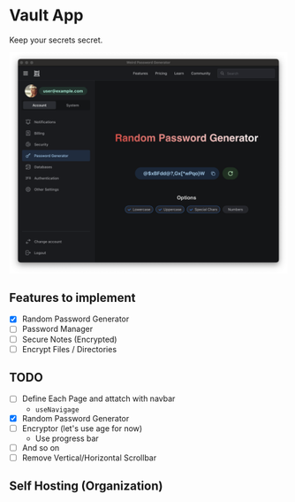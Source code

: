 # Vault App

Keep your secrets secret.

![Image](./screenshot/rpg.png)

## Features to implement

- [x] Random Password Generator
- [ ] Password Manager
- [ ] Secure Notes (Encrypted)
- [ ] Encrypt Files / Directories

## TODO

- [ ] Define Each Page and attatch with navbar
  - `useNavigage`
- [x] Random Password Generator
- [ ] Encryptor (let's use age for now)
  - Use progress bar
- [ ] And so on
- [ ] Remove Vertical/Horizontal Scrollbar

## Self Hosting (Organization)

